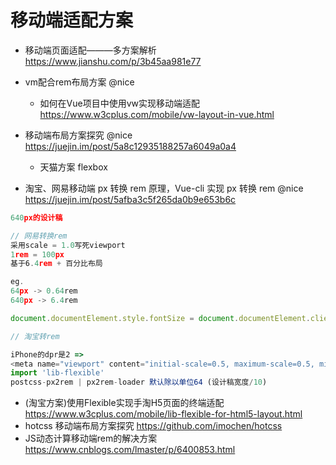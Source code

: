 # 移动端适配方案

- 移动端页面适配———多方案解析 https://www.jianshu.com/p/3b45aa981e77 
- vm配合rem布局方案 @nice 
  - 如何在Vue项目中使用vw实现移动端适配 https://www.w3cplus.com/mobile/vw-layout-in-vue.html

- 移动端布局方案探究 @nice <https://juejin.im/post/5a8c12935188257a6049a0a4>
  - 天猫方案 flexbox
- 淘宝、网易移动端 px 转换 rem 原理，Vue-cli 实现 px 转换 rem @nice https://juejin.im/post/5afba3c5f265da0b9e653b6c

```js
640px的设计稿 

// 网易转换rem
采用scale = 1.0写死viewport
1rem = 100px
基于6.4rem + 百分比布局

eg. 
64px -> 0.64rem
640px -> 6.4rem 

document.documentElement.style.fontSize = document.documentElement.clientWidth / 6.4 + 'px';

// 淘宝转rem

iPhone的dpr是2 =>
<meta name="viewport" content="initial-scale=0.5, maximum-scale=0.5, minimum-scale=0.5, user-scalable=no">
import 'lib-flexible'
postcss-px2rem | px2rem-loader 默认除以单位64 (设计稿宽度/10)
```

- (淘宝方案)使用Flexible实现手淘H5页面的终端适配 https://www.w3cplus.com/mobile/lib-flexible-for-html5-layout.html
- hotcss 移动端布局方案探究 https://github.com/imochen/hotcss
- JS动态计算移动端rem的解决方案 <https://www.cnblogs.com/lmaster/p/6400853.html>

